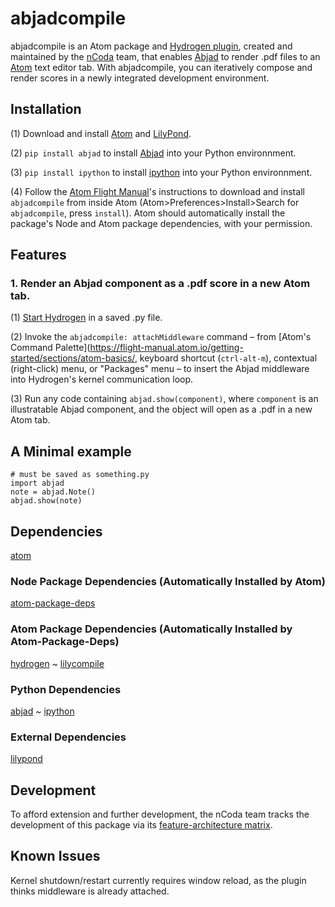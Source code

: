 # abjadcompile
abjadcompile is an Atom package and [Hydrogen plugin](https://nteract.gitbooks.io/hydrogen/docs/PluginAPI.html), created and maintained by the [nCoda](www.ncodamusic.org) team, that enables [Abjad](http://abjad.mbrsi.org/) to render .pdf files to an [Atom](https://atom.io/) text editor tab. With abjadcompile, you can iteratively compose and render scores in a newly integrated development environment.

## Installation

(1) Download and install [Atom](https://atom.io/) and [LilyPond](http://lilypond.org/download.html).

(2) `pip install abjad` to install [Abjad](http://abjad.mbrsi.org/) into your Python environnment.

(3) `pip install ipython` to install [ipython](https://ipython.org/) into your Python environnment.

(4) Follow the [Atom Flight Manual](https://flight-manual.atom.io/using-atom/sections/atom-packages/)'s instructions to download and install `abjadcompile` from inside Atom (Atom>Preferences>Install>Search for `abjadcompile`, press `install`). Atom should automatically install the package's Node and Atom package dependencies, with your permission.

## Features

### 1. Render an Abjad component as a .pdf score in a new Atom tab.
(1) [Start Hydrogen](https://nteract.gitbooks.io/hydrogen/docs/Usage/GettingStarted.html) in a saved .py file.

(2) Invoke the `abjadcompile: attachMiddleware` command – from [Atom's Command Palette](https://flight-manual.atom.io/getting-started/sections/atom-basics/, keyboard shortcut (`ctrl-alt-m`), contextual (right-click) menu, or "Packages" menu – to insert the Abjad middleware into Hydrogen's kernel communication loop.

(3) Run any code containing `abjad.show(component)`, where `component` is an illustratable Abjad component, and the object will open as a .pdf in a new Atom tab.

## A Minimal example

```
# must be saved as something.py
import abjad
note = abjad.Note()
abjad.show(note)
```

## Dependencies
[atom](https://atom.io/)
### Node Package Dependencies (Automatically Installed by Atom)
[atom-package-deps](https://www.npmjs.com/package/atom-package-deps)
### Atom Package Dependencies (Automatically Installed by Atom-Package-Deps)
[hydrogen](https://atom.io/packages/hydrogen)
~
[lilycompile](https://atom.io/packages/lilycompile)
### Python Dependencies
[abjad](http://abjad.mbrsi.org/)
~
[ipython](https://ipython.org/)
### External Dependencies
[lilypond](http://lilypond.org/download.html)

## Development
To afford extension and further development, the nCoda team tracks the development of this package via its [feature-architecture matrix](https://docs.google.com/spreadsheets/d/1TLB1WLYEYoO5CJQ_23N-_A9qWLOJJ2n_hy9wHgG-cko/edit?usp=sharing).

## Known Issues
Kernel shutdown/restart currently requires window reload, as the plugin thinks middleware is already attached.
